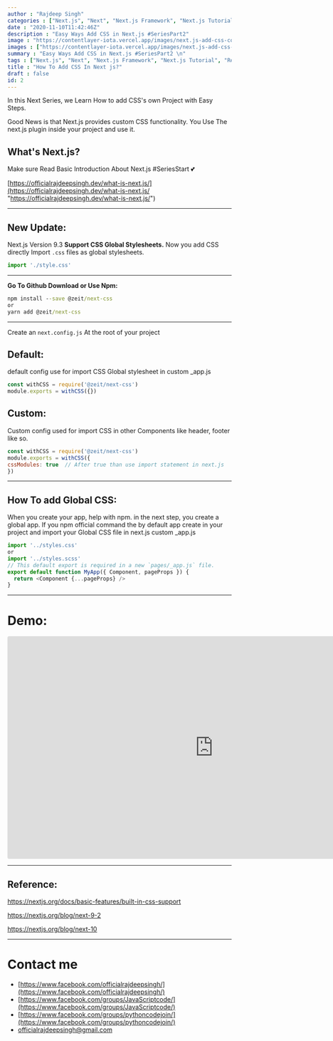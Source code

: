 ```yaml
---
author : "Rajdeep Singh"
categories : ["Next.js", "Next", "Next.js Framework", "Next.js Tutorial", "React.js", "react.js tutorial"]
date : "2020-11-10T11:42:46Z"
description : "Easy Ways Add CSS in Next.js #SeriesPart2"
image : "https://contentlayer-iota.vercel.app/images/next.js-add-css-code.jpg"
images : ["https://contentlayer-iota.vercel.app/images/next.js-add-css-code.jpg"]
summary : "Easy Ways Add CSS in Next.js #SeriesPart2 \n"
tags : ["Next.js", "Next", "Next.js Framework", "Next.js Tutorial", "React.js", "react.js tutorial"]
title : "How To Add CSS In Next js?"
draft : false
id: 2
---
```


In this Next Series, we Learn How to add CSS's own Project with Easy Steps.

Good News is that Next.js provides custom CSS functionality. You Use The next.js plugin inside your project and use it.

## What's Next.js?

Make sure Read Basic Introduction About Next.js #SeriesStart 💕

[https://officialrajdeepsingh.dev/what-is-next.js/](https://officialrajdeepsingh.dev/what-is-next.js/ "https://officialrajdeepsingh.dev/what-is-next.js/")

***

## New Update:

Next.js Version 9.3 **Support CSS Global Stylesheets.** Now you add CSS directly Import `.css` files as global stylesheets.

```javascript
import './style.css'
```

***

**Go To Github Download or Use Npm:**

```cmd
npm install --save @zeit/next-css
or
yarn add @zeit/next-css
```

***

Create an `next.config.js` At the root of your project

## Default:

default config use for import CSS Global stylesheet in custom _app.js

```javascript
const withCSS = require('@zeit/next-css')
module.exports = withCSS({})
```

## Custom:

Custom config used for import CSS in other Components like header, footer like so.

```javascript
const withCSS = require('@zeit/next-css')
module.exports = withCSS({
cssModules: true  // After true than use import statement in next.js
})
```

***

## How To add Global CSS:

When you create your app, help with npm. in the next step, you create a global app. If you npm official command the by default app create in your project and import your Global CSS file in next.js custom _app.js

```javascript
import '../styles.css'
or
import '../styles.scss'
// This default export is required in a new `pages/_app.js` file.
export default function MyApp({ Component, pageProps }) {
  return <Component {...pageProps} />
}
```

***

# Demo:

<iframe width="924" height="500" src="https://codesandbox.io/embed/add-css-innextjs-8pdds?from-embed" style="border:0; border-radius: 4px; overflow:hidden;" sandbox="allow-modals allow-forms allow-popups allow-scripts allow-same-origin"></iframe>

***

## Reference:

https://nextjs.org/docs/basic-features/built-in-css-support

https://nextjs.org/blog/next-9-2

https://nextjs.org/blog/next-10

***

# Contact me

* [https://www.facebook.com/officialrajdeepsingh/](https://www.facebook.com/officialrajdeepsingh/)
* [https://www.facebook.com/groups/JavaScriptcode/](https://www.facebook.com/groups/JavaScriptcode/)
* [https://www.facebook.com/groups/pythoncodejoin/](https://www.facebook.com/groups/pythoncodejoin/)
* [officialrajdeepsingh@gmail.com](mailto:officialrajdeepsingh@gmail.com)